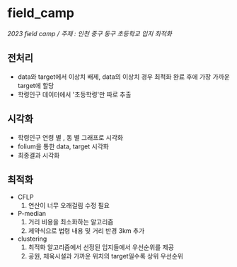 # field_camp
*2023 field camp / 주제 : 인천 중구 동구 초등학교 입지 최적화*

## 전처리
- data와 target에서 이상치 배제, data의 이상치 경우 최적화 완료 후에 가장 가까운 target에 할당
- 학령인구 데이터에서 '초등학령'만 따로 추출

## 시각화
- 학령인구 연령 별 , 동 별 그래프로 시각화
- folium을 통한 data, target 시각화
- 최종결과 시각화

## 최적화
- CFLP
  1. 연산이 너무 오래걸림 수정 필요
- P-median
  1. 거리 비용을 최소화하는 알고리즘
  2. 제약식으로 법령 내용 및 거리 반경 3km 추가
- clustering
  1. 최적화 알고리즘에서 선정된 입지들에서 우선순위를 제공
  2. 공원, 체육시설과 가까운 위치의 target일수록 상위 우선순위
